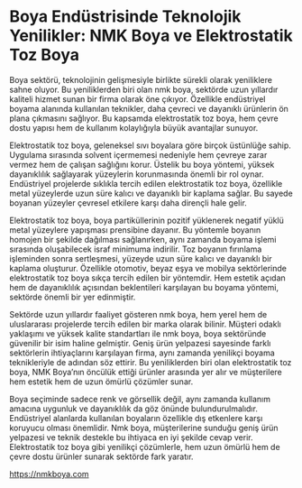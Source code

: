 # Boya Endüstrisinde Teknolojik Yenilikler: NMK Boya ve Elektrostatik Toz Boya

Boya sektörü, teknolojinin gelişmesiyle birlikte sürekli olarak yeniliklere sahne oluyor. Bu yeniliklerden biri olan nmk boya, sektörde uzun yıllardır kaliteli hizmet sunan bir firma olarak öne çıkıyor. Özellikle endüstriyel boyama alanında kullanılan teknikler, daha çevreci ve dayanıklı ürünlerin ön plana çıkmasını sağlıyor. Bu kapsamda elektrostatik toz boya, hem çevre dostu yapısı hem de kullanım kolaylığıyla büyük avantajlar sunuyor.

Elektrostatik toz boya, geleneksel sıvı boyalara göre birçok üstünlüğe sahip. Uygulama sırasında solvent içermemesi nedeniyle hem çevreye zarar vermez hem de çalışan sağlığını korur. Üstelik bu boya yöntemi, yüksek dayanıklılık sağlayarak yüzeylerin korunmasında önemli bir rol oynar. Endüstriyel projelerde sıklıkla tercih edilen elektrostatik toz boya, özellikle metal yüzeylerde uzun süre kalıcı ve dayanıklı bir kaplama sağlar. Bu sayede boyanan yüzeyler çevresel etkilere karşı daha dirençli hale gelir.

Elektrostatik toz boya, boya partiküllerinin pozitif yüklenerek negatif yüklü metal yüzeylere yapışması prensibine dayanır. Bu yöntemle boyanın homojen bir şekilde dağılması sağlanırken, aynı zamanda boyama işlemi sırasında oluşabilecek israf minimuma indirilir. Toz boyanın fırınlama işleminden sonra sertleşmesi, yüzeyde uzun süre kalıcı ve dayanıklı bir kaplama oluşturur. Özellikle otomotiv, beyaz eşya ve mobilya sektörlerinde elektrostatik toz boya sıkça tercih edilen bir yöntemdir. Hem estetik açıdan hem de dayanıklılık açısından beklentileri karşılayan bu boyama yöntemi, sektörde önemli bir yer edinmiştir.

Sektörde uzun yıllardır faaliyet gösteren nmk boya, hem yerel hem de uluslararası projelerde tercih edilen bir marka olarak bilinir. Müşteri odaklı yaklaşımı ve yüksek kalite standartları ile nmk boya, boya sektöründe güvenilir bir isim haline gelmiştir. Geniş ürün yelpazesi sayesinde farklı sektörlerin ihtiyaçlarını karşılayan firma, aynı zamanda yenilikçi boyama teknikleriyle de adından söz ettirir. Bu yeniliklerden biri olan elektrostatik toz boya, NMK Boya’nın öncülük ettiği ürünler arasında yer alır ve müşterilere hem estetik hem de uzun ömürlü çözümler sunar.

Boya seçiminde sadece renk ve görsellik değil, aynı zamanda kullanım amacına uygunluk ve dayanıklılık da göz önünde bulundurulmalıdır. Endüstriyel alanlarda kullanılan boyaların özellikle dış etkenlere karşı koruyucu olması önemlidir. Nmk boya, müşterilerine sunduğu geniş ürün yelpazesi ve teknik destekle bu ihtiyaca en iyi şekilde cevap verir. Elektrostatik toz boya gibi yenilikçi çözümlerle, hem uzun ömürlü hem de çevre dostu ürünler sunarak sektörde fark yaratır.

https://nmkboya.com
